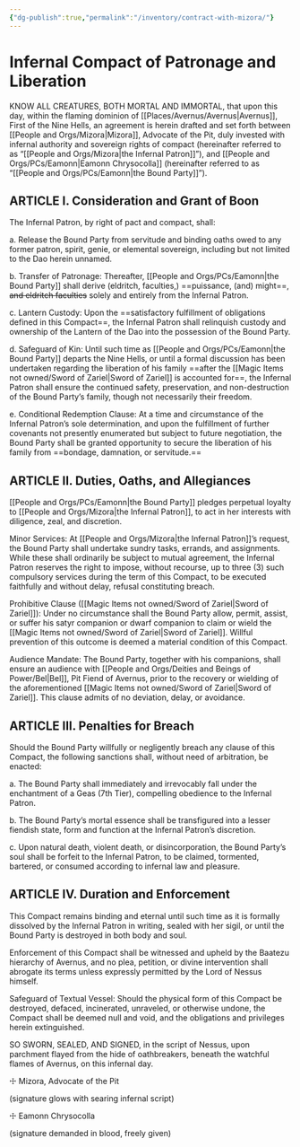 ```yaml
---
{"dg-publish":true,"permalink":"/inventory/contract-with-mizora/"}
---
```



# Infernal Compact of Patronage and Liberation

  

KNOW ALL CREATURES, BOTH MORTAL AND IMMORTAL, that upon this day, within the flaming dominion of [[Places/Avernus/Avernus\|Avernus]], First of the Nine Hells, an agreement is herein drafted and set forth between [[People and Orgs/Mizora\|Mizora]], Advocate of the Pit, duly invested with infernal authority and sovereign rights of compact (hereinafter referred to as “[[People and Orgs/Mizora\|the Infernal Patron]]”), and [[People and Orgs/PCs/Eamonn\|Eamonn Chrysocolla]] (hereinafter referred to as “[[People and Orgs/PCs/Eamonn\|the Bound Party]]”).

  

## ARTICLE I. Consideration and Grant of Boon

  

The Infernal Patron, by right of pact and compact, shall:

a. Release the Bound Party from servitude and binding oaths owed to any former patron, spirit, genie, or elemental sovereign, including but not limited to the Dao herein unnamed.

b. Transfer of Patronage: Thereafter, [[People and Orgs/PCs/Eamonn\|the Bound Party]] shall derive (eldritch, faculties,) ==puissance, (and) might==, ~~and eldritch faculties~~ solely and entirely from the Infernal Patron.

c. Lantern Custody: Upon the ==satisfactory fulfillment of obligations defined in this Compact==, the Infernal Patron shall relinquish custody and ownership of the Lantern of the Dao into the possession of the Bound Party.

d. Safeguard of Kin: Until such time as [[People and Orgs/PCs/Eamonn\|the Bound Party]] departs the Nine Hells, or until a formal discussion has been undertaken regarding the liberation of his family ==after the [[Magic Items not owned/Sword of Zariel\|Sword of Zariel]] is accounted for==, the Infernal Patron shall ensure the continued safety, preservation, and non-destruction of the Bound Party’s family, though not necessarily their freedom.

e. Conditional Redemption Clause: At a time and circumstance of the Infernal Patron’s sole determination, and upon the fulfillment of further covenants not presently enumerated but subject to future negotiation, the Bound Party shall be granted opportunity to secure the liberation of his family from ==bondage, damnation, or servitude.==

  

## ARTICLE II. Duties, Oaths, and Allegiances

  

[[People and Orgs/PCs/Eamonn\|the Bound Party]] pledges perpetual loyalty to [[People and Orgs/Mizora\|the Infernal Patron]], to act in her interests with diligence, zeal, and discretion.

  

Minor Services: At [[People and Orgs/Mizora\|the Infernal Patron]]’s request, the Bound Party shall undertake sundry tasks, errands, and assignments. While these shall ordinarily be subject to mutual agreement, the Infernal Patron reserves the right to impose, without recourse, up to three (3) such compulsory services during the term of this Compact, to be executed faithfully and without delay, refusal constituting breach.

  

Prohibitive Clause ([[Magic Items not owned/Sword of Zariel\|Sword of Zariel]]): Under no circumstance shall the Bound Party allow, permit, assist, or suffer his satyr companion or dwarf companion to claim or wield the [[Magic Items not owned/Sword of Zariel\|Sword of Zariel]]. Willful prevention of this outcome is deemed a material condition of this Compact.

  

Audience Mandate: The Bound Party, together with his companions, shall ensure an audience with [[People and Orgs/Deities and Beings of Power/Bel\|Bel]], Pit Fiend of Avernus, prior to the recovery or wielding of the aforementioned [[Magic Items not owned/Sword of Zariel\|Sword of Zariel]]. This clause admits of no deviation, delay, or avoidance.

  

## ARTICLE III. Penalties for Breach

  

Should the Bound Party willfully or negligently breach any clause of this Compact, the following sanctions shall, without need of arbitration, be enacted:

a. The Bound Party shall immediately and irrevocably fall under the enchantment of a Geas (7th Tier), compelling obedience to the Infernal Patron.

b. The Bound Party’s mortal essence shall be transfigured into a lesser fiendish state, form and function at the Infernal Patron’s discretion.

c. Upon natural death, violent death, or disincorporation, the Bound Party’s soul shall be forfeit to the Infernal Patron, to be claimed, tormented, bartered, or consumed according to infernal law and pleasure.

  

## ARTICLE IV. Duration and Enforcement

  

This Compact remains binding and eternal until such time as it is formally dissolved by the Infernal Patron in writing, sealed with her sigil, or until the Bound Party is destroyed in both body and soul.

  

Enforcement of this Compact shall be witnessed and upheld by the Baatezu hierarchy of Avernus, and no plea, petition, or divine intervention shall abrogate its terms unless expressly permitted by the Lord of Nessus himself.

  

Safeguard of Textual Vessel: Should the physical form of this Compact be destroyed, defaced, incinerated, unraveled, or otherwise undone, the Compact shall be deemed null and void, and the obligations and privileges herein extinguished.

  

SO SWORN, SEALED, AND SIGNED, in the script of Nessus, upon parchment flayed from the hide of oathbreakers, beneath the watchful flames of Avernus, on this infernal day.

  

☩ Mizora, Advocate of the Pit

(signature glows with searing infernal script)

  

☩ Eamonn Chrysocolla

(signature demanded in blood, freely given)